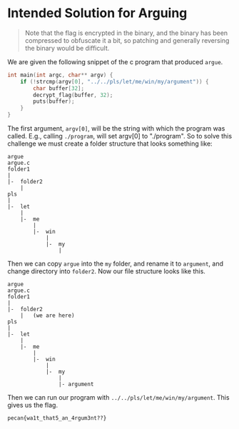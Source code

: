 # Intended Solution for Arguing

>Note that the flag is encrypted in the binary, and the binary has been compressed to obfuscate it a bit, so patching and generally reversing the binary would be difficult.

We are given the following snippet of the c program that produced `argue`.
```c
int main(int argc, char** argv) {
    if (!strcmp(argv[0], "../../pls/let/me/win/my/argument")) {
        char buffer[32];
        decrypt_flag(buffer, 32);
        puts(buffer);
    }
}
```

The first argument, `argv[0]`, will be the string with which the program was called.
E.g., calling `./program`, will set argv[0] to "./program".
So to solve this challenge we must create a folder structure that looks something like:
```
argue
argue.c
folder1
|
|-  folder2
    |
pls
|
|-  let
    |
    |-  me
        |
        |-  win
            |
            |-  my
                |
```
Then we can copy `argue` into the `my` folder, and rename it to `argument`, and change directory into `folder2`. Now our file structure looks like this.
```
argue
argue.c
folder1
|
|-  folder2
    |   (we are here)
pls
|
|-  let
    |
    |-  me
        |
        |-  win
            |
            |-  my
                |
                |- argument
```
Then we can run our program with `../../pls/let/me/win/my/argument`.
This gives us the flag.
```
pecan{wa1t_that5_an_4rgum3nt??}
```
